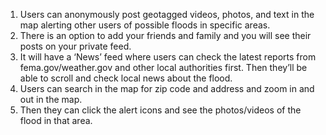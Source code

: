 1. Users can anonymously post geotagged videos, photos, and text in the map alerting other users of possible floods in specific areas.
2. There is an option to add your friends and family and you will see their posts on your private feed.
3. It will have a ‘News’ feed where users can check the latest reports from fema.gov/weather.gov and other local authorities first. Then they’ll be able to scroll and check local news about the flood.
4. Users can search in the map for zip code and address and zoom in and out in the map.
5. Then they can click the alert icons and see the photos/videos of the flood in that area.
